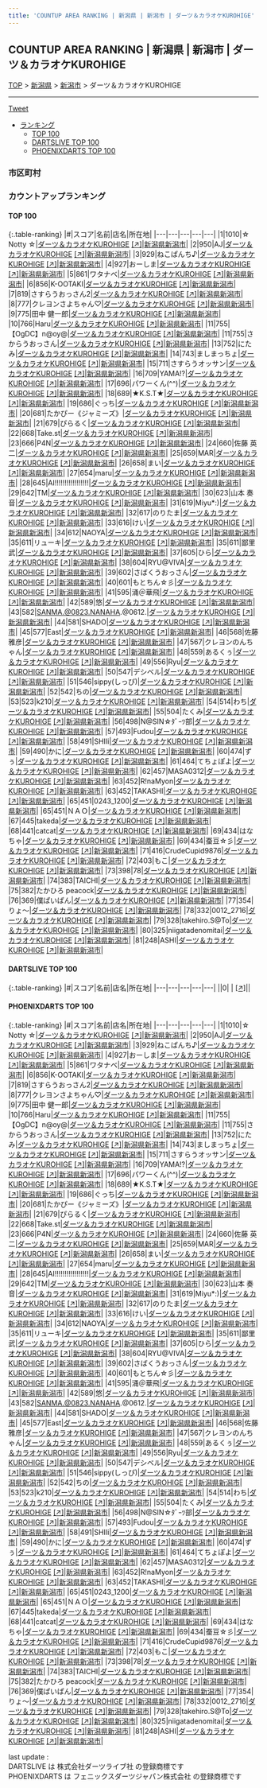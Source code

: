 ```yaml
---
title: 'COUNTUP AREA RANKING | 新潟県 | 新潟市 | ダーツ＆カラオケKUROHIGE'
---
```

## COUNTUP AREA RANKING | 新潟県 | 新潟市 | ダーツ＆カラオケKUROHIGE

[TOP](/darts/rank/) > [新潟県](/darts/rank/新潟県/) > [新潟市](/darts/rank/新潟県/新潟市/) > ダーツ＆カラオケKUROHIGE

___

<a href="https://twitter.com/share?ref_src=twsrc%5Etfw" data-text="COUNTUP AREA RANKING | 新潟県新潟市ダーツ＆カラオケKUROHIGE" class="twitter-share-button" data-hashtags="DARTSLIVE,PHOENIXDARTS,darts,ダーツ" data-show-count="false">Tweet</a>

* [ランキング](#カウントアップランキング)
    * [TOP 100](#top-100)
    * [DARTSLIVE TOP 100](#dartslive-top-100)
    * [PHOENIXDARTS TOP 100](#phoenixdarts-top-100)

### 市区町村

<ul>

</ul>

### カウントアップランキング

#### TOP 100



{:.table-ranking}
|#|スコア|名前|店名|所在地|
|---|---|---|---|---|
|1|1010|<span class="rank-name-pd">☆ Notty ☆</span>|<a href="/darts/rank/shops/87918.html">ダーツ＆カラオケKUROHIGE</a> <a href="https://vs.phoenixdarts.com/jp/shop/shopDetailInfo/s_87918?s_seq=87918">[↗]</a>|<a href="/darts/rank/新潟県/新潟市">新潟県新潟市</a>|
|2|950|<span class="rank-name-pd">AJ</span>|<a href="/darts/rank/shops/87918.html">ダーツ＆カラオケKUROHIGE</a> <a href="https://vs.phoenixdarts.com/jp/shop/shopDetailInfo/s_87918?s_seq=87918">[↗]</a>|<a href="/darts/rank/新潟県/新潟市">新潟県新潟市</a>|
|3|929|<span class="rank-name-pd">ねこぱんち♪</span>|<a href="/darts/rank/shops/87918.html">ダーツ＆カラオケKUROHIGE</a> <a href="https://vs.phoenixdarts.com/jp/shop/shopDetailInfo/s_87918?s_seq=87918">[↗]</a>|<a href="/darts/rank/新潟県/新潟市">新潟県新潟市</a>|
|4|927|<span class="rank-name-pd">おーしま</span>|<a href="/darts/rank/shops/87918.html">ダーツ＆カラオケKUROHIGE</a> <a href="https://vs.phoenixdarts.com/jp/shop/shopDetailInfo/s_87918?s_seq=87918">[↗]</a>|<a href="/darts/rank/新潟県/新潟市">新潟県新潟市</a>|
|5|861|<span class="rank-name-pd">ワタナベ</span>|<a href="/darts/rank/shops/87918.html">ダーツ＆カラオケKUROHIGE</a> <a href="https://vs.phoenixdarts.com/jp/shop/shopDetailInfo/s_87918?s_seq=87918">[↗]</a>|<a href="/darts/rank/新潟県/新潟市">新潟県新潟市</a>|
|6|856|<span class="rank-name-pd">K-OOTAKI</span>|<a href="/darts/rank/shops/87918.html">ダーツ＆カラオケKUROHIGE</a> <a href="https://vs.phoenixdarts.com/jp/shop/shopDetailInfo/s_87918?s_seq=87918">[↗]</a>|<a href="/darts/rank/新潟県/新潟市">新潟県新潟市</a>|
|7|819|<span class="rank-name-pd">さすらうおっさん2</span>|<a href="/darts/rank/shops/87918.html">ダーツ＆カラオケKUROHIGE</a> <a href="https://vs.phoenixdarts.com/jp/shop/shopDetailInfo/s_87918?s_seq=87918">[↗]</a>|<a href="/darts/rank/新潟県/新潟市">新潟県新潟市</a>|
|8|777|<span class="rank-name-pd">クレヨンさよちゃん♡</span>|<a href="/darts/rank/shops/87918.html">ダーツ＆カラオケKUROHIGE</a> <a href="https://vs.phoenixdarts.com/jp/shop/shopDetailInfo/s_87918?s_seq=87918">[↗]</a>|<a href="/darts/rank/新潟県/新潟市">新潟県新潟市</a>|
|9|775|<span class="rank-name-pd">田中 健一郎</span>|<a href="/darts/rank/shops/87918.html">ダーツ＆カラオケKUROHIGE</a> <a href="https://vs.phoenixdarts.com/jp/shop/shopDetailInfo/s_87918?s_seq=87918">[↗]</a>|<a href="/darts/rank/新潟県/新潟市">新潟県新潟市</a>|
|10|766|<span class="rank-name-pd">Haru</span>|<a href="/darts/rank/shops/87918.html">ダーツ＆カラオケKUROHIGE</a> <a href="https://vs.phoenixdarts.com/jp/shop/shopDetailInfo/s_87918?s_seq=87918">[↗]</a>|<a href="/darts/rank/新潟県/新潟市">新潟県新潟市</a>|
|11|755|<span class="rank-name-pd">【OgDC】n@oy@</span>|<a href="/darts/rank/shops/87918.html">ダーツ＆カラオケKUROHIGE</a> <a href="https://vs.phoenixdarts.com/jp/shop/shopDetailInfo/s_87918?s_seq=87918">[↗]</a>|<a href="/darts/rank/新潟県/新潟市">新潟県新潟市</a>|
|11|755|<span class="rank-name-pd">さからうおっさん</span>|<a href="/darts/rank/shops/87918.html">ダーツ＆カラオケKUROHIGE</a> <a href="https://vs.phoenixdarts.com/jp/shop/shopDetailInfo/s_87918?s_seq=87918">[↗]</a>|<a href="/darts/rank/新潟県/新潟市">新潟県新潟市</a>|
|13|752|<span class="rank-name-pd">にたみ</span>|<a href="/darts/rank/shops/87918.html">ダーツ＆カラオケKUROHIGE</a> <a href="https://vs.phoenixdarts.com/jp/shop/shopDetailInfo/s_87918?s_seq=87918">[↗]</a>|<a href="/darts/rank/新潟県/新潟市">新潟県新潟市</a>|
|14|743|<span class="rank-name-pd">ましまっちょ</span>|<a href="/darts/rank/shops/87918.html">ダーツ＆カラオケKUROHIGE</a> <a href="https://vs.phoenixdarts.com/jp/shop/shopDetailInfo/s_87918?s_seq=87918">[↗]</a>|<a href="/darts/rank/新潟県/新潟市">新潟県新潟市</a>|
|15|711|<span class="rank-name-pd">さすらうオッサン</span>|<a href="/darts/rank/shops/87918.html">ダーツ＆カラオケKUROHIGE</a> <a href="https://vs.phoenixdarts.com/jp/shop/shopDetailInfo/s_87918?s_seq=87918">[↗]</a>|<a href="/darts/rank/新潟県/新潟市">新潟県新潟市</a>|
|16|709|<span class="rank-name-pd">YAMA!?</span>|<a href="/darts/rank/shops/87918.html">ダーツ＆カラオケKUROHIGE</a> <a href="https://vs.phoenixdarts.com/jp/shop/shopDetailInfo/s_87918?s_seq=87918">[↗]</a>|<a href="/darts/rank/新潟県/新潟市">新潟県新潟市</a>|
|17|696|<span class="rank-name-pd">パワーくん(^^)</span>|<a href="/darts/rank/shops/87918.html">ダーツ＆カラオケKUROHIGE</a> <a href="https://vs.phoenixdarts.com/jp/shop/shopDetailInfo/s_87918?s_seq=87918">[↗]</a>|<a href="/darts/rank/新潟県/新潟市">新潟県新潟市</a>|
|18|689|<span class="rank-name-pd">★K.S.T★</span>|<a href="/darts/rank/shops/87918.html">ダーツ＆カラオケKUROHIGE</a> <a href="https://vs.phoenixdarts.com/jp/shop/shopDetailInfo/s_87918?s_seq=87918">[↗]</a>|<a href="/darts/rank/新潟県/新潟市">新潟県新潟市</a>|
|19|686|<span class="rank-name-pd">ぐっち</span>|<a href="/darts/rank/shops/87918.html">ダーツ＆カラオケKUROHIGE</a> <a href="https://vs.phoenixdarts.com/jp/shop/shopDetailInfo/s_87918?s_seq=87918">[↗]</a>|<a href="/darts/rank/新潟県/新潟市">新潟県新潟市</a>|
|20|681|<span class="rank-name-pd">たかぴー《ジャミーズ》</span>|<a href="/darts/rank/shops/87918.html">ダーツ＆カラオケKUROHIGE</a> <a href="https://vs.phoenixdarts.com/jp/shop/shopDetailInfo/s_87918?s_seq=87918">[↗]</a>|<a href="/darts/rank/新潟県/新潟市">新潟県新潟市</a>|
|21|679|<span class="rank-name-pd">ぴらるく</span>|<a href="/darts/rank/shops/87918.html">ダーツ＆カラオケKUROHIGE</a> <a href="https://vs.phoenixdarts.com/jp/shop/shopDetailInfo/s_87918?s_seq=87918">[↗]</a>|<a href="/darts/rank/新潟県/新潟市">新潟県新潟市</a>|
|22|668|<span class="rank-name-pd">Take.st</span>|<a href="/darts/rank/shops/87918.html">ダーツ＆カラオケKUROHIGE</a> <a href="https://vs.phoenixdarts.com/jp/shop/shopDetailInfo/s_87918?s_seq=87918">[↗]</a>|<a href="/darts/rank/新潟県/新潟市">新潟県新潟市</a>|
|23|666|<span class="rank-name-pd">P4N</span>|<a href="/darts/rank/shops/87918.html">ダーツ＆カラオケKUROHIGE</a> <a href="https://vs.phoenixdarts.com/jp/shop/shopDetailInfo/s_87918?s_seq=87918">[↗]</a>|<a href="/darts/rank/新潟県/新潟市">新潟県新潟市</a>|
|24|660|<span class="rank-name-pd">佐藤 英二</span>|<a href="/darts/rank/shops/87918.html">ダーツ＆カラオケKUROHIGE</a> <a href="https://vs.phoenixdarts.com/jp/shop/shopDetailInfo/s_87918?s_seq=87918">[↗]</a>|<a href="/darts/rank/新潟県/新潟市">新潟県新潟市</a>|
|25|659|<span class="rank-name-pd">MAR</span>|<a href="/darts/rank/shops/87918.html">ダーツ＆カラオケKUROHIGE</a> <a href="https://vs.phoenixdarts.com/jp/shop/shopDetailInfo/s_87918?s_seq=87918">[↗]</a>|<a href="/darts/rank/新潟県/新潟市">新潟県新潟市</a>|
|26|658|<span class="rank-name-pd">まい</span>|<a href="/darts/rank/shops/87918.html">ダーツ＆カラオケKUROHIGE</a> <a href="https://vs.phoenixdarts.com/jp/shop/shopDetailInfo/s_87918?s_seq=87918">[↗]</a>|<a href="/darts/rank/新潟県/新潟市">新潟県新潟市</a>|
|27|654|<span class="rank-name-pd">maru</span>|<a href="/darts/rank/shops/87918.html">ダーツ＆カラオケKUROHIGE</a> <a href="https://vs.phoenixdarts.com/jp/shop/shopDetailInfo/s_87918?s_seq=87918">[↗]</a>|<a href="/darts/rank/新潟県/新潟市">新潟県新潟市</a>|
|28|645|<span class="rank-name-pd">AI!!!!!!!!!!!!!!!!!</span>|<a href="/darts/rank/shops/87918.html">ダーツ＆カラオケKUROHIGE</a> <a href="https://vs.phoenixdarts.com/jp/shop/shopDetailInfo/s_87918?s_seq=87918">[↗]</a>|<a href="/darts/rank/新潟県/新潟市">新潟県新潟市</a>|
|29|642|<span class="rank-name-pd">TM</span>|<a href="/darts/rank/shops/87918.html">ダーツ＆カラオケKUROHIGE</a> <a href="https://vs.phoenixdarts.com/jp/shop/shopDetailInfo/s_87918?s_seq=87918">[↗]</a>|<a href="/darts/rank/新潟県/新潟市">新潟県新潟市</a>|
|30|623|<span class="rank-name-pd"><span class="pro-icon-pd"></span>山本 奏音</span>|<a href="/darts/rank/shops/87918.html">ダーツ＆カラオケKUROHIGE</a> <a href="https://vs.phoenixdarts.com/jp/shop/shopDetailInfo/s_87918?s_seq=87918">[↗]</a>|<a href="/darts/rank/新潟県/新潟市">新潟県新潟市</a>|
|31|619|<span class="rank-name-pd">Miyu*:)</span>|<a href="/darts/rank/shops/87918.html">ダーツ＆カラオケKUROHIGE</a> <a href="https://vs.phoenixdarts.com/jp/shop/shopDetailInfo/s_87918?s_seq=87918">[↗]</a>|<a href="/darts/rank/新潟県/新潟市">新潟県新潟市</a>|
|32|617|<span class="rank-name-pd">のりたま</span>|<a href="/darts/rank/shops/87918.html">ダーツ＆カラオケKUROHIGE</a> <a href="https://vs.phoenixdarts.com/jp/shop/shopDetailInfo/s_87918?s_seq=87918">[↗]</a>|<a href="/darts/rank/新潟県/新潟市">新潟県新潟市</a>|
|33|616|<span class="rank-name-pd">けい</span>|<a href="/darts/rank/shops/87918.html">ダーツ＆カラオケKUROHIGE</a> <a href="https://vs.phoenixdarts.com/jp/shop/shopDetailInfo/s_87918?s_seq=87918">[↗]</a>|<a href="/darts/rank/新潟県/新潟市">新潟県新潟市</a>|
|34|612|<span class="rank-name-pd">NAOYA</span>|<a href="/darts/rank/shops/87918.html">ダーツ＆カラオケKUROHIGE</a> <a href="https://vs.phoenixdarts.com/jp/shop/shopDetailInfo/s_87918?s_seq=87918">[↗]</a>|<a href="/darts/rank/新潟県/新潟市">新潟県新潟市</a>|
|35|611|<span class="rank-name-pd">リューキ</span>|<a href="/darts/rank/shops/87918.html">ダーツ＆カラオケKUROHIGE</a> <a href="https://vs.phoenixdarts.com/jp/shop/shopDetailInfo/s_87918?s_seq=87918">[↗]</a>|<a href="/darts/rank/新潟県/新潟市">新潟県新潟市</a>|
|35|611|<span class="rank-name-pd"><span class="pro-icon-pd"></span>鄙里 武</span>|<a href="/darts/rank/shops/87918.html">ダーツ＆カラオケKUROHIGE</a> <a href="https://vs.phoenixdarts.com/jp/shop/shopDetailInfo/s_87918?s_seq=87918">[↗]</a>|<a href="/darts/rank/新潟県/新潟市">新潟県新潟市</a>|
|37|605|<span class="rank-name-pd">ひら</span>|<a href="/darts/rank/shops/87918.html">ダーツ＆カラオケKUROHIGE</a> <a href="https://vs.phoenixdarts.com/jp/shop/shopDetailInfo/s_87918?s_seq=87918">[↗]</a>|<a href="/darts/rank/新潟県/新潟市">新潟県新潟市</a>|
|38|604|<span class="rank-name-pd">RYU@VIVA</span>|<a href="/darts/rank/shops/87918.html">ダーツ＆カラオケKUROHIGE</a> <a href="https://vs.phoenixdarts.com/jp/shop/shopDetailInfo/s_87918?s_seq=87918">[↗]</a>|<a href="/darts/rank/新潟県/新潟市">新潟県新潟市</a>|
|39|602|<span class="rank-name-pd">さばくうおっさん</span>|<a href="/darts/rank/shops/87918.html">ダーツ＆カラオケKUROHIGE</a> <a href="https://vs.phoenixdarts.com/jp/shop/shopDetailInfo/s_87918?s_seq=87918">[↗]</a>|<a href="/darts/rank/新潟県/新潟市">新潟県新潟市</a>|
|40|601|<span class="rank-name-pd">もとちん☆彡</span>|<a href="/darts/rank/shops/87918.html">ダーツ＆カラオケKUROHIGE</a> <a href="https://vs.phoenixdarts.com/jp/shop/shopDetailInfo/s_87918?s_seq=87918">[↗]</a>|<a href="/darts/rank/新潟県/新潟市">新潟県新潟市</a>|
|41|595|<span class="rank-name-pd">涌＠華飛</span>|<a href="/darts/rank/shops/87918.html">ダーツ＆カラオケKUROHIGE</a> <a href="https://vs.phoenixdarts.com/jp/shop/shopDetailInfo/s_87918?s_seq=87918">[↗]</a>|<a href="/darts/rank/新潟県/新潟市">新潟県新潟市</a>|
|42|589|<span class="rank-name-pd">悠</span>|<a href="/darts/rank/shops/87918.html">ダーツ＆カラオケKUROHIGE</a> <a href="https://vs.phoenixdarts.com/jp/shop/shopDetailInfo/s_87918?s_seq=87918">[↗]</a>|<a href="/darts/rank/新潟県/新潟市">新潟県新潟市</a>|
|43|582|<span class="rank-name-pd">SANMA.@0823.NANAHA.@0612.</span>|<a href="/darts/rank/shops/87918.html">ダーツ＆カラオケKUROHIGE</a> <a href="https://vs.phoenixdarts.com/jp/shop/shopDetailInfo/s_87918?s_seq=87918">[↗]</a>|<a href="/darts/rank/新潟県/新潟市">新潟県新潟市</a>|
|44|581|<span class="rank-name-pd">SHADO</span>|<a href="/darts/rank/shops/87918.html">ダーツ＆カラオケKUROHIGE</a> <a href="https://vs.phoenixdarts.com/jp/shop/shopDetailInfo/s_87918?s_seq=87918">[↗]</a>|<a href="/darts/rank/新潟県/新潟市">新潟県新潟市</a>|
|45|577|<span class="rank-name-pd">East</span>|<a href="/darts/rank/shops/87918.html">ダーツ＆カラオケKUROHIGE</a> <a href="https://vs.phoenixdarts.com/jp/shop/shopDetailInfo/s_87918?s_seq=87918">[↗]</a>|<a href="/darts/rank/新潟県/新潟市">新潟県新潟市</a>|
|46|568|<span class="rank-name-pd"><span class="pro-icon-pd"></span>佐藤 雅彦</span>|<a href="/darts/rank/shops/87918.html">ダーツ＆カラオケKUROHIGE</a> <a href="https://vs.phoenixdarts.com/jp/shop/shopDetailInfo/s_87918?s_seq=87918">[↗]</a>|<a href="/darts/rank/新潟県/新潟市">新潟県新潟市</a>|
|47|567|<span class="rank-name-pd">クレヨンのんちゃん</span>|<a href="/darts/rank/shops/87918.html">ダーツ＆カラオケKUROHIGE</a> <a href="https://vs.phoenixdarts.com/jp/shop/shopDetailInfo/s_87918?s_seq=87918">[↗]</a>|<a href="/darts/rank/新潟県/新潟市">新潟県新潟市</a>|
|48|559|<span class="rank-name-pd">あるくぅ</span>|<a href="/darts/rank/shops/87918.html">ダーツ＆カラオケKUROHIGE</a> <a href="https://vs.phoenixdarts.com/jp/shop/shopDetailInfo/s_87918?s_seq=87918">[↗]</a>|<a href="/darts/rank/新潟県/新潟市">新潟県新潟市</a>|
|49|556|<span class="rank-name-pd">Ryu</span>|<a href="/darts/rank/shops/87918.html">ダーツ＆カラオケKUROHIGE</a> <a href="https://vs.phoenixdarts.com/jp/shop/shopDetailInfo/s_87918?s_seq=87918">[↗]</a>|<a href="/darts/rank/新潟県/新潟市">新潟県新潟市</a>|
|50|547|<span class="rank-name-pd">デシベル</span>|<a href="/darts/rank/shops/87918.html">ダーツ＆カラオケKUROHIGE</a> <a href="https://vs.phoenixdarts.com/jp/shop/shopDetailInfo/s_87918?s_seq=87918">[↗]</a>|<a href="/darts/rank/新潟県/新潟市">新潟県新潟市</a>|
|51|546|<span class="rank-name-pd">sippy(しっぴ)</span>|<a href="/darts/rank/shops/87918.html">ダーツ＆カラオケKUROHIGE</a> <a href="https://vs.phoenixdarts.com/jp/shop/shopDetailInfo/s_87918?s_seq=87918">[↗]</a>|<a href="/darts/rank/新潟県/新潟市">新潟県新潟市</a>|
|52|542|<span class="rank-name-pd">ちの</span>|<a href="/darts/rank/shops/87918.html">ダーツ＆カラオケKUROHIGE</a> <a href="https://vs.phoenixdarts.com/jp/shop/shopDetailInfo/s_87918?s_seq=87918">[↗]</a>|<a href="/darts/rank/新潟県/新潟市">新潟県新潟市</a>|
|53|523|<span class="rank-name-pd">k210</span>|<a href="/darts/rank/shops/87918.html">ダーツ＆カラオケKUROHIGE</a> <a href="https://vs.phoenixdarts.com/jp/shop/shopDetailInfo/s_87918?s_seq=87918">[↗]</a>|<a href="/darts/rank/新潟県/新潟市">新潟県新潟市</a>|
|54|514|<span class="rank-name-pd">わち</span>|<a href="/darts/rank/shops/87918.html">ダーツ＆カラオケKUROHIGE</a> <a href="https://vs.phoenixdarts.com/jp/shop/shopDetailInfo/s_87918?s_seq=87918">[↗]</a>|<a href="/darts/rank/新潟県/新潟市">新潟県新潟市</a>|
|55|504|<span class="rank-name-pd">たくみ</span>|<a href="/darts/rank/shops/87918.html">ダーツ＆カラオケKUROHIGE</a> <a href="https://vs.phoenixdarts.com/jp/shop/shopDetailInfo/s_87918?s_seq=87918">[↗]</a>|<a href="/darts/rank/新潟県/新潟市">新潟県新潟市</a>|
|56|498|<span class="rank-name-pd">N@SIN☆ﾀﾞｰﾂ部</span>|<a href="/darts/rank/shops/87918.html">ダーツ＆カラオケKUROHIGE</a> <a href="https://vs.phoenixdarts.com/jp/shop/shopDetailInfo/s_87918?s_seq=87918">[↗]</a>|<a href="/darts/rank/新潟県/新潟市">新潟県新潟市</a>|
|57|493|<span class="rank-name-pd">Fudou</span>|<a href="/darts/rank/shops/87918.html">ダーツ＆カラオケKUROHIGE</a> <a href="https://vs.phoenixdarts.com/jp/shop/shopDetailInfo/s_87918?s_seq=87918">[↗]</a>|<a href="/darts/rank/新潟県/新潟市">新潟県新潟市</a>|
|58|491|<span class="rank-name-pd">SHIIi</span>|<a href="/darts/rank/shops/87918.html">ダーツ＆カラオケKUROHIGE</a> <a href="https://vs.phoenixdarts.com/jp/shop/shopDetailInfo/s_87918?s_seq=87918">[↗]</a>|<a href="/darts/rank/新潟県/新潟市">新潟県新潟市</a>|
|59|490|<span class="rank-name-pd">かに</span>|<a href="/darts/rank/shops/87918.html">ダーツ＆カラオケKUROHIGE</a> <a href="https://vs.phoenixdarts.com/jp/shop/shopDetailInfo/s_87918?s_seq=87918">[↗]</a>|<a href="/darts/rank/新潟県/新潟市">新潟県新潟市</a>|
|60|474|<span class="rank-name-pd">ずぅ</span>|<a href="/darts/rank/shops/87918.html">ダーツ＆カラオケKUROHIGE</a> <a href="https://vs.phoenixdarts.com/jp/shop/shopDetailInfo/s_87918?s_seq=87918">[↗]</a>|<a href="/darts/rank/新潟県/新潟市">新潟県新潟市</a>|
|61|464|<span class="rank-name-pd">てちょぽよ</span>|<a href="/darts/rank/shops/87918.html">ダーツ＆カラオケKUROHIGE</a> <a href="https://vs.phoenixdarts.com/jp/shop/shopDetailInfo/s_87918?s_seq=87918">[↗]</a>|<a href="/darts/rank/新潟県/新潟市">新潟県新潟市</a>|
|62|457|<span class="rank-name-pd">MASA0312</span>|<a href="/darts/rank/shops/87918.html">ダーツ＆カラオケKUROHIGE</a> <a href="https://vs.phoenixdarts.com/jp/shop/shopDetailInfo/s_87918?s_seq=87918">[↗]</a>|<a href="/darts/rank/新潟県/新潟市">新潟県新潟市</a>|
|63|452|<span class="rank-name-pd">R!naMyon</span>|<a href="/darts/rank/shops/87918.html">ダーツ＆カラオケKUROHIGE</a> <a href="https://vs.phoenixdarts.com/jp/shop/shopDetailInfo/s_87918?s_seq=87918">[↗]</a>|<a href="/darts/rank/新潟県/新潟市">新潟県新潟市</a>|
|63|452|<span class="rank-name-pd">TAKASHI</span>|<a href="/darts/rank/shops/87918.html">ダーツ＆カラオケKUROHIGE</a> <a href="https://vs.phoenixdarts.com/jp/shop/shopDetailInfo/s_87918?s_seq=87918">[↗]</a>|<a href="/darts/rank/新潟県/新潟市">新潟県新潟市</a>|
|65|451|<span class="rank-name-pd">0243_1200</span>|<a href="/darts/rank/shops/87918.html">ダーツ＆カラオケKUROHIGE</a> <a href="https://vs.phoenixdarts.com/jp/shop/shopDetailInfo/s_87918?s_seq=87918">[↗]</a>|<a href="/darts/rank/新潟県/新潟市">新潟県新潟市</a>|
|65|451|<span class="rank-name-pd">ＮＡＯ</span>|<a href="/darts/rank/shops/87918.html">ダーツ＆カラオケKUROHIGE</a> <a href="https://vs.phoenixdarts.com/jp/shop/shopDetailInfo/s_87918?s_seq=87918">[↗]</a>|<a href="/darts/rank/新潟県/新潟市">新潟県新潟市</a>|
|67|445|<span class="rank-name-pd">takeda</span>|<a href="/darts/rank/shops/87918.html">ダーツ＆カラオケKUROHIGE</a> <a href="https://vs.phoenixdarts.com/jp/shop/shopDetailInfo/s_87918?s_seq=87918">[↗]</a>|<a href="/darts/rank/新潟県/新潟市">新潟県新潟市</a>|
|68|441|<span class="rank-name-pd">catcat</span>|<a href="/darts/rank/shops/87918.html">ダーツ＆カラオケKUROHIGE</a> <a href="https://vs.phoenixdarts.com/jp/shop/shopDetailInfo/s_87918?s_seq=87918">[↗]</a>|<a href="/darts/rank/新潟県/新潟市">新潟県新潟市</a>|
|69|434|<span class="rank-name-pd">はなちゃ</span>|<a href="/darts/rank/shops/87918.html">ダーツ＆カラオケKUROHIGE</a> <a href="https://vs.phoenixdarts.com/jp/shop/shopDetailInfo/s_87918?s_seq=87918">[↗]</a>|<a href="/darts/rank/新潟県/新潟市">新潟県新潟市</a>|
|69|434|<span class="rank-name-pd">蚕豆☆彡</span>|<a href="/darts/rank/shops/87918.html">ダーツ＆カラオケKUROHIGE</a> <a href="https://vs.phoenixdarts.com/jp/shop/shopDetailInfo/s_87918?s_seq=87918">[↗]</a>|<a href="/darts/rank/新潟県/新潟市">新潟県新潟市</a>|
|71|416|<span class="rank-name-pd">CrudeCupid9876</span>|<a href="/darts/rank/shops/87918.html">ダーツ＆カラオケKUROHIGE</a> <a href="https://vs.phoenixdarts.com/jp/shop/shopDetailInfo/s_87918?s_seq=87918">[↗]</a>|<a href="/darts/rank/新潟県/新潟市">新潟県新潟市</a>|
|72|403|<span class="rank-name-pd">もこ</span>|<a href="/darts/rank/shops/87918.html">ダーツ＆カラオケKUROHIGE</a> <a href="https://vs.phoenixdarts.com/jp/shop/shopDetailInfo/s_87918?s_seq=87918">[↗]</a>|<a href="/darts/rank/新潟県/新潟市">新潟県新潟市</a>|
|73|398|<span class="rank-name-pd">78</span>|<a href="/darts/rank/shops/87918.html">ダーツ＆カラオケKUROHIGE</a> <a href="https://vs.phoenixdarts.com/jp/shop/shopDetailInfo/s_87918?s_seq=87918">[↗]</a>|<a href="/darts/rank/新潟県/新潟市">新潟県新潟市</a>|
|74|383|<span class="rank-name-pd">TAICHI</span>|<a href="/darts/rank/shops/87918.html">ダーツ＆カラオケKUROHIGE</a> <a href="https://vs.phoenixdarts.com/jp/shop/shopDetailInfo/s_87918?s_seq=87918">[↗]</a>|<a href="/darts/rank/新潟県/新潟市">新潟県新潟市</a>|
|75|382|<span class="rank-name-pd">たかひろ peacock</span>|<a href="/darts/rank/shops/87918.html">ダーツ＆カラオケKUROHIGE</a> <a href="https://vs.phoenixdarts.com/jp/shop/shopDetailInfo/s_87918?s_seq=87918">[↗]</a>|<a href="/darts/rank/新潟県/新潟市">新潟県新潟市</a>|
|76|369|<span class="rank-name-pd">僕ぱいぱん</span>|<a href="/darts/rank/shops/87918.html">ダーツ＆カラオケKUROHIGE</a> <a href="https://vs.phoenixdarts.com/jp/shop/shopDetailInfo/s_87918?s_seq=87918">[↗]</a>|<a href="/darts/rank/新潟県/新潟市">新潟県新潟市</a>|
|77|354|<span class="rank-name-pd">りょ～</span>|<a href="/darts/rank/shops/87918.html">ダーツ＆カラオケKUROHIGE</a> <a href="https://vs.phoenixdarts.com/jp/shop/shopDetailInfo/s_87918?s_seq=87918">[↗]</a>|<a href="/darts/rank/新潟県/新潟市">新潟県新潟市</a>|
|78|332|<span class="rank-name-pd">0012_2716</span>|<a href="/darts/rank/shops/87918.html">ダーツ＆カラオケKUROHIGE</a> <a href="https://vs.phoenixdarts.com/jp/shop/shopDetailInfo/s_87918?s_seq=87918">[↗]</a>|<a href="/darts/rank/新潟県/新潟市">新潟県新潟市</a>|
|79|328|<span class="rank-name-pd">takehiro.S@To</span>|<a href="/darts/rank/shops/87918.html">ダーツ＆カラオケKUROHIGE</a> <a href="https://vs.phoenixdarts.com/jp/shop/shopDetailInfo/s_87918?s_seq=87918">[↗]</a>|<a href="/darts/rank/新潟県/新潟市">新潟県新潟市</a>|
|80|325|<span class="rank-name-pd">niigatadenomitai</span>|<a href="/darts/rank/shops/87918.html">ダーツ＆カラオケKUROHIGE</a> <a href="https://vs.phoenixdarts.com/jp/shop/shopDetailInfo/s_87918?s_seq=87918">[↗]</a>|<a href="/darts/rank/新潟県/新潟市">新潟県新潟市</a>|
|81|248|<span class="rank-name-pd">ASHI</span>|<a href="/darts/rank/shops/87918.html">ダーツ＆カラオケKUROHIGE</a> <a href="https://vs.phoenixdarts.com/jp/shop/shopDetailInfo/s_87918?s_seq=87918">[↗]</a>|<a href="/darts/rank/新潟県/新潟市">新潟県新潟市</a>|


#### DARTSLIVE TOP 100



{:.table-ranking}
|#|スコア|名前|店名|所在地|
|---|---|---|---|---|
||0|<span class="rank-name-dl"> </span>|<a href="/darts/rank/shops/.html"></a> <a href="">[↗]</a>|<a href="/darts/rank//"></a>|


#### PHOENIXDARTS TOP 100



{:.table-ranking}
|#|スコア|名前|店名|所在地|
|---|---|---|---|---|
|1|1010|<span class="rank-name-pd">☆ Notty ☆</span>|<a href="/darts/rank/shops/87918.html">ダーツ＆カラオケKUROHIGE</a> <a href="https://vs.phoenixdarts.com/jp/shop/shopDetailInfo/s_87918?s_seq=87918">[↗]</a>|<a href="/darts/rank/新潟県/新潟市">新潟県新潟市</a>|
|2|950|<span class="rank-name-pd">AJ</span>|<a href="/darts/rank/shops/87918.html">ダーツ＆カラオケKUROHIGE</a> <a href="https://vs.phoenixdarts.com/jp/shop/shopDetailInfo/s_87918?s_seq=87918">[↗]</a>|<a href="/darts/rank/新潟県/新潟市">新潟県新潟市</a>|
|3|929|<span class="rank-name-pd">ねこぱんち♪</span>|<a href="/darts/rank/shops/87918.html">ダーツ＆カラオケKUROHIGE</a> <a href="https://vs.phoenixdarts.com/jp/shop/shopDetailInfo/s_87918?s_seq=87918">[↗]</a>|<a href="/darts/rank/新潟県/新潟市">新潟県新潟市</a>|
|4|927|<span class="rank-name-pd">おーしま</span>|<a href="/darts/rank/shops/87918.html">ダーツ＆カラオケKUROHIGE</a> <a href="https://vs.phoenixdarts.com/jp/shop/shopDetailInfo/s_87918?s_seq=87918">[↗]</a>|<a href="/darts/rank/新潟県/新潟市">新潟県新潟市</a>|
|5|861|<span class="rank-name-pd">ワタナベ</span>|<a href="/darts/rank/shops/87918.html">ダーツ＆カラオケKUROHIGE</a> <a href="https://vs.phoenixdarts.com/jp/shop/shopDetailInfo/s_87918?s_seq=87918">[↗]</a>|<a href="/darts/rank/新潟県/新潟市">新潟県新潟市</a>|
|6|856|<span class="rank-name-pd">K-OOTAKI</span>|<a href="/darts/rank/shops/87918.html">ダーツ＆カラオケKUROHIGE</a> <a href="https://vs.phoenixdarts.com/jp/shop/shopDetailInfo/s_87918?s_seq=87918">[↗]</a>|<a href="/darts/rank/新潟県/新潟市">新潟県新潟市</a>|
|7|819|<span class="rank-name-pd">さすらうおっさん2</span>|<a href="/darts/rank/shops/87918.html">ダーツ＆カラオケKUROHIGE</a> <a href="https://vs.phoenixdarts.com/jp/shop/shopDetailInfo/s_87918?s_seq=87918">[↗]</a>|<a href="/darts/rank/新潟県/新潟市">新潟県新潟市</a>|
|8|777|<span class="rank-name-pd">クレヨンさよちゃん♡</span>|<a href="/darts/rank/shops/87918.html">ダーツ＆カラオケKUROHIGE</a> <a href="https://vs.phoenixdarts.com/jp/shop/shopDetailInfo/s_87918?s_seq=87918">[↗]</a>|<a href="/darts/rank/新潟県/新潟市">新潟県新潟市</a>|
|9|775|<span class="rank-name-pd">田中 健一郎</span>|<a href="/darts/rank/shops/87918.html">ダーツ＆カラオケKUROHIGE</a> <a href="https://vs.phoenixdarts.com/jp/shop/shopDetailInfo/s_87918?s_seq=87918">[↗]</a>|<a href="/darts/rank/新潟県/新潟市">新潟県新潟市</a>|
|10|766|<span class="rank-name-pd">Haru</span>|<a href="/darts/rank/shops/87918.html">ダーツ＆カラオケKUROHIGE</a> <a href="https://vs.phoenixdarts.com/jp/shop/shopDetailInfo/s_87918?s_seq=87918">[↗]</a>|<a href="/darts/rank/新潟県/新潟市">新潟県新潟市</a>|
|11|755|<span class="rank-name-pd">【OgDC】n@oy@</span>|<a href="/darts/rank/shops/87918.html">ダーツ＆カラオケKUROHIGE</a> <a href="https://vs.phoenixdarts.com/jp/shop/shopDetailInfo/s_87918?s_seq=87918">[↗]</a>|<a href="/darts/rank/新潟県/新潟市">新潟県新潟市</a>|
|11|755|<span class="rank-name-pd">さからうおっさん</span>|<a href="/darts/rank/shops/87918.html">ダーツ＆カラオケKUROHIGE</a> <a href="https://vs.phoenixdarts.com/jp/shop/shopDetailInfo/s_87918?s_seq=87918">[↗]</a>|<a href="/darts/rank/新潟県/新潟市">新潟県新潟市</a>|
|13|752|<span class="rank-name-pd">にたみ</span>|<a href="/darts/rank/shops/87918.html">ダーツ＆カラオケKUROHIGE</a> <a href="https://vs.phoenixdarts.com/jp/shop/shopDetailInfo/s_87918?s_seq=87918">[↗]</a>|<a href="/darts/rank/新潟県/新潟市">新潟県新潟市</a>|
|14|743|<span class="rank-name-pd">ましまっちょ</span>|<a href="/darts/rank/shops/87918.html">ダーツ＆カラオケKUROHIGE</a> <a href="https://vs.phoenixdarts.com/jp/shop/shopDetailInfo/s_87918?s_seq=87918">[↗]</a>|<a href="/darts/rank/新潟県/新潟市">新潟県新潟市</a>|
|15|711|<span class="rank-name-pd">さすらうオッサン</span>|<a href="/darts/rank/shops/87918.html">ダーツ＆カラオケKUROHIGE</a> <a href="https://vs.phoenixdarts.com/jp/shop/shopDetailInfo/s_87918?s_seq=87918">[↗]</a>|<a href="/darts/rank/新潟県/新潟市">新潟県新潟市</a>|
|16|709|<span class="rank-name-pd">YAMA!?</span>|<a href="/darts/rank/shops/87918.html">ダーツ＆カラオケKUROHIGE</a> <a href="https://vs.phoenixdarts.com/jp/shop/shopDetailInfo/s_87918?s_seq=87918">[↗]</a>|<a href="/darts/rank/新潟県/新潟市">新潟県新潟市</a>|
|17|696|<span class="rank-name-pd">パワーくん(^^)</span>|<a href="/darts/rank/shops/87918.html">ダーツ＆カラオケKUROHIGE</a> <a href="https://vs.phoenixdarts.com/jp/shop/shopDetailInfo/s_87918?s_seq=87918">[↗]</a>|<a href="/darts/rank/新潟県/新潟市">新潟県新潟市</a>|
|18|689|<span class="rank-name-pd">★K.S.T★</span>|<a href="/darts/rank/shops/87918.html">ダーツ＆カラオケKUROHIGE</a> <a href="https://vs.phoenixdarts.com/jp/shop/shopDetailInfo/s_87918?s_seq=87918">[↗]</a>|<a href="/darts/rank/新潟県/新潟市">新潟県新潟市</a>|
|19|686|<span class="rank-name-pd">ぐっち</span>|<a href="/darts/rank/shops/87918.html">ダーツ＆カラオケKUROHIGE</a> <a href="https://vs.phoenixdarts.com/jp/shop/shopDetailInfo/s_87918?s_seq=87918">[↗]</a>|<a href="/darts/rank/新潟県/新潟市">新潟県新潟市</a>|
|20|681|<span class="rank-name-pd">たかぴー《ジャミーズ》</span>|<a href="/darts/rank/shops/87918.html">ダーツ＆カラオケKUROHIGE</a> <a href="https://vs.phoenixdarts.com/jp/shop/shopDetailInfo/s_87918?s_seq=87918">[↗]</a>|<a href="/darts/rank/新潟県/新潟市">新潟県新潟市</a>|
|21|679|<span class="rank-name-pd">ぴらるく</span>|<a href="/darts/rank/shops/87918.html">ダーツ＆カラオケKUROHIGE</a> <a href="https://vs.phoenixdarts.com/jp/shop/shopDetailInfo/s_87918?s_seq=87918">[↗]</a>|<a href="/darts/rank/新潟県/新潟市">新潟県新潟市</a>|
|22|668|<span class="rank-name-pd">Take.st</span>|<a href="/darts/rank/shops/87918.html">ダーツ＆カラオケKUROHIGE</a> <a href="https://vs.phoenixdarts.com/jp/shop/shopDetailInfo/s_87918?s_seq=87918">[↗]</a>|<a href="/darts/rank/新潟県/新潟市">新潟県新潟市</a>|
|23|666|<span class="rank-name-pd">P4N</span>|<a href="/darts/rank/shops/87918.html">ダーツ＆カラオケKUROHIGE</a> <a href="https://vs.phoenixdarts.com/jp/shop/shopDetailInfo/s_87918?s_seq=87918">[↗]</a>|<a href="/darts/rank/新潟県/新潟市">新潟県新潟市</a>|
|24|660|<span class="rank-name-pd">佐藤 英二</span>|<a href="/darts/rank/shops/87918.html">ダーツ＆カラオケKUROHIGE</a> <a href="https://vs.phoenixdarts.com/jp/shop/shopDetailInfo/s_87918?s_seq=87918">[↗]</a>|<a href="/darts/rank/新潟県/新潟市">新潟県新潟市</a>|
|25|659|<span class="rank-name-pd">MAR</span>|<a href="/darts/rank/shops/87918.html">ダーツ＆カラオケKUROHIGE</a> <a href="https://vs.phoenixdarts.com/jp/shop/shopDetailInfo/s_87918?s_seq=87918">[↗]</a>|<a href="/darts/rank/新潟県/新潟市">新潟県新潟市</a>|
|26|658|<span class="rank-name-pd">まい</span>|<a href="/darts/rank/shops/87918.html">ダーツ＆カラオケKUROHIGE</a> <a href="https://vs.phoenixdarts.com/jp/shop/shopDetailInfo/s_87918?s_seq=87918">[↗]</a>|<a href="/darts/rank/新潟県/新潟市">新潟県新潟市</a>|
|27|654|<span class="rank-name-pd">maru</span>|<a href="/darts/rank/shops/87918.html">ダーツ＆カラオケKUROHIGE</a> <a href="https://vs.phoenixdarts.com/jp/shop/shopDetailInfo/s_87918?s_seq=87918">[↗]</a>|<a href="/darts/rank/新潟県/新潟市">新潟県新潟市</a>|
|28|645|<span class="rank-name-pd">AI!!!!!!!!!!!!!!!!!</span>|<a href="/darts/rank/shops/87918.html">ダーツ＆カラオケKUROHIGE</a> <a href="https://vs.phoenixdarts.com/jp/shop/shopDetailInfo/s_87918?s_seq=87918">[↗]</a>|<a href="/darts/rank/新潟県/新潟市">新潟県新潟市</a>|
|29|642|<span class="rank-name-pd">TM</span>|<a href="/darts/rank/shops/87918.html">ダーツ＆カラオケKUROHIGE</a> <a href="https://vs.phoenixdarts.com/jp/shop/shopDetailInfo/s_87918?s_seq=87918">[↗]</a>|<a href="/darts/rank/新潟県/新潟市">新潟県新潟市</a>|
|30|623|<span class="rank-name-pd"><span class="pro-icon-pd"></span>山本 奏音</span>|<a href="/darts/rank/shops/87918.html">ダーツ＆カラオケKUROHIGE</a> <a href="https://vs.phoenixdarts.com/jp/shop/shopDetailInfo/s_87918?s_seq=87918">[↗]</a>|<a href="/darts/rank/新潟県/新潟市">新潟県新潟市</a>|
|31|619|<span class="rank-name-pd">Miyu*:)</span>|<a href="/darts/rank/shops/87918.html">ダーツ＆カラオケKUROHIGE</a> <a href="https://vs.phoenixdarts.com/jp/shop/shopDetailInfo/s_87918?s_seq=87918">[↗]</a>|<a href="/darts/rank/新潟県/新潟市">新潟県新潟市</a>|
|32|617|<span class="rank-name-pd">のりたま</span>|<a href="/darts/rank/shops/87918.html">ダーツ＆カラオケKUROHIGE</a> <a href="https://vs.phoenixdarts.com/jp/shop/shopDetailInfo/s_87918?s_seq=87918">[↗]</a>|<a href="/darts/rank/新潟県/新潟市">新潟県新潟市</a>|
|33|616|<span class="rank-name-pd">けい</span>|<a href="/darts/rank/shops/87918.html">ダーツ＆カラオケKUROHIGE</a> <a href="https://vs.phoenixdarts.com/jp/shop/shopDetailInfo/s_87918?s_seq=87918">[↗]</a>|<a href="/darts/rank/新潟県/新潟市">新潟県新潟市</a>|
|34|612|<span class="rank-name-pd">NAOYA</span>|<a href="/darts/rank/shops/87918.html">ダーツ＆カラオケKUROHIGE</a> <a href="https://vs.phoenixdarts.com/jp/shop/shopDetailInfo/s_87918?s_seq=87918">[↗]</a>|<a href="/darts/rank/新潟県/新潟市">新潟県新潟市</a>|
|35|611|<span class="rank-name-pd">リューキ</span>|<a href="/darts/rank/shops/87918.html">ダーツ＆カラオケKUROHIGE</a> <a href="https://vs.phoenixdarts.com/jp/shop/shopDetailInfo/s_87918?s_seq=87918">[↗]</a>|<a href="/darts/rank/新潟県/新潟市">新潟県新潟市</a>|
|35|611|<span class="rank-name-pd"><span class="pro-icon-pd"></span>鄙里 武</span>|<a href="/darts/rank/shops/87918.html">ダーツ＆カラオケKUROHIGE</a> <a href="https://vs.phoenixdarts.com/jp/shop/shopDetailInfo/s_87918?s_seq=87918">[↗]</a>|<a href="/darts/rank/新潟県/新潟市">新潟県新潟市</a>|
|37|605|<span class="rank-name-pd">ひら</span>|<a href="/darts/rank/shops/87918.html">ダーツ＆カラオケKUROHIGE</a> <a href="https://vs.phoenixdarts.com/jp/shop/shopDetailInfo/s_87918?s_seq=87918">[↗]</a>|<a href="/darts/rank/新潟県/新潟市">新潟県新潟市</a>|
|38|604|<span class="rank-name-pd">RYU@VIVA</span>|<a href="/darts/rank/shops/87918.html">ダーツ＆カラオケKUROHIGE</a> <a href="https://vs.phoenixdarts.com/jp/shop/shopDetailInfo/s_87918?s_seq=87918">[↗]</a>|<a href="/darts/rank/新潟県/新潟市">新潟県新潟市</a>|
|39|602|<span class="rank-name-pd">さばくうおっさん</span>|<a href="/darts/rank/shops/87918.html">ダーツ＆カラオケKUROHIGE</a> <a href="https://vs.phoenixdarts.com/jp/shop/shopDetailInfo/s_87918?s_seq=87918">[↗]</a>|<a href="/darts/rank/新潟県/新潟市">新潟県新潟市</a>|
|40|601|<span class="rank-name-pd">もとちん☆彡</span>|<a href="/darts/rank/shops/87918.html">ダーツ＆カラオケKUROHIGE</a> <a href="https://vs.phoenixdarts.com/jp/shop/shopDetailInfo/s_87918?s_seq=87918">[↗]</a>|<a href="/darts/rank/新潟県/新潟市">新潟県新潟市</a>|
|41|595|<span class="rank-name-pd">涌＠華飛</span>|<a href="/darts/rank/shops/87918.html">ダーツ＆カラオケKUROHIGE</a> <a href="https://vs.phoenixdarts.com/jp/shop/shopDetailInfo/s_87918?s_seq=87918">[↗]</a>|<a href="/darts/rank/新潟県/新潟市">新潟県新潟市</a>|
|42|589|<span class="rank-name-pd">悠</span>|<a href="/darts/rank/shops/87918.html">ダーツ＆カラオケKUROHIGE</a> <a href="https://vs.phoenixdarts.com/jp/shop/shopDetailInfo/s_87918?s_seq=87918">[↗]</a>|<a href="/darts/rank/新潟県/新潟市">新潟県新潟市</a>|
|43|582|<span class="rank-name-pd">SANMA.@0823.NANAHA.@0612.</span>|<a href="/darts/rank/shops/87918.html">ダーツ＆カラオケKUROHIGE</a> <a href="https://vs.phoenixdarts.com/jp/shop/shopDetailInfo/s_87918?s_seq=87918">[↗]</a>|<a href="/darts/rank/新潟県/新潟市">新潟県新潟市</a>|
|44|581|<span class="rank-name-pd">SHADO</span>|<a href="/darts/rank/shops/87918.html">ダーツ＆カラオケKUROHIGE</a> <a href="https://vs.phoenixdarts.com/jp/shop/shopDetailInfo/s_87918?s_seq=87918">[↗]</a>|<a href="/darts/rank/新潟県/新潟市">新潟県新潟市</a>|
|45|577|<span class="rank-name-pd">East</span>|<a href="/darts/rank/shops/87918.html">ダーツ＆カラオケKUROHIGE</a> <a href="https://vs.phoenixdarts.com/jp/shop/shopDetailInfo/s_87918?s_seq=87918">[↗]</a>|<a href="/darts/rank/新潟県/新潟市">新潟県新潟市</a>|
|46|568|<span class="rank-name-pd"><span class="pro-icon-pd"></span>佐藤 雅彦</span>|<a href="/darts/rank/shops/87918.html">ダーツ＆カラオケKUROHIGE</a> <a href="https://vs.phoenixdarts.com/jp/shop/shopDetailInfo/s_87918?s_seq=87918">[↗]</a>|<a href="/darts/rank/新潟県/新潟市">新潟県新潟市</a>|
|47|567|<span class="rank-name-pd">クレヨンのんちゃん</span>|<a href="/darts/rank/shops/87918.html">ダーツ＆カラオケKUROHIGE</a> <a href="https://vs.phoenixdarts.com/jp/shop/shopDetailInfo/s_87918?s_seq=87918">[↗]</a>|<a href="/darts/rank/新潟県/新潟市">新潟県新潟市</a>|
|48|559|<span class="rank-name-pd">あるくぅ</span>|<a href="/darts/rank/shops/87918.html">ダーツ＆カラオケKUROHIGE</a> <a href="https://vs.phoenixdarts.com/jp/shop/shopDetailInfo/s_87918?s_seq=87918">[↗]</a>|<a href="/darts/rank/新潟県/新潟市">新潟県新潟市</a>|
|49|556|<span class="rank-name-pd">Ryu</span>|<a href="/darts/rank/shops/87918.html">ダーツ＆カラオケKUROHIGE</a> <a href="https://vs.phoenixdarts.com/jp/shop/shopDetailInfo/s_87918?s_seq=87918">[↗]</a>|<a href="/darts/rank/新潟県/新潟市">新潟県新潟市</a>|
|50|547|<span class="rank-name-pd">デシベル</span>|<a href="/darts/rank/shops/87918.html">ダーツ＆カラオケKUROHIGE</a> <a href="https://vs.phoenixdarts.com/jp/shop/shopDetailInfo/s_87918?s_seq=87918">[↗]</a>|<a href="/darts/rank/新潟県/新潟市">新潟県新潟市</a>|
|51|546|<span class="rank-name-pd">sippy(しっぴ)</span>|<a href="/darts/rank/shops/87918.html">ダーツ＆カラオケKUROHIGE</a> <a href="https://vs.phoenixdarts.com/jp/shop/shopDetailInfo/s_87918?s_seq=87918">[↗]</a>|<a href="/darts/rank/新潟県/新潟市">新潟県新潟市</a>|
|52|542|<span class="rank-name-pd">ちの</span>|<a href="/darts/rank/shops/87918.html">ダーツ＆カラオケKUROHIGE</a> <a href="https://vs.phoenixdarts.com/jp/shop/shopDetailInfo/s_87918?s_seq=87918">[↗]</a>|<a href="/darts/rank/新潟県/新潟市">新潟県新潟市</a>|
|53|523|<span class="rank-name-pd">k210</span>|<a href="/darts/rank/shops/87918.html">ダーツ＆カラオケKUROHIGE</a> <a href="https://vs.phoenixdarts.com/jp/shop/shopDetailInfo/s_87918?s_seq=87918">[↗]</a>|<a href="/darts/rank/新潟県/新潟市">新潟県新潟市</a>|
|54|514|<span class="rank-name-pd">わち</span>|<a href="/darts/rank/shops/87918.html">ダーツ＆カラオケKUROHIGE</a> <a href="https://vs.phoenixdarts.com/jp/shop/shopDetailInfo/s_87918?s_seq=87918">[↗]</a>|<a href="/darts/rank/新潟県/新潟市">新潟県新潟市</a>|
|55|504|<span class="rank-name-pd">たくみ</span>|<a href="/darts/rank/shops/87918.html">ダーツ＆カラオケKUROHIGE</a> <a href="https://vs.phoenixdarts.com/jp/shop/shopDetailInfo/s_87918?s_seq=87918">[↗]</a>|<a href="/darts/rank/新潟県/新潟市">新潟県新潟市</a>|
|56|498|<span class="rank-name-pd">N@SIN☆ﾀﾞｰﾂ部</span>|<a href="/darts/rank/shops/87918.html">ダーツ＆カラオケKUROHIGE</a> <a href="https://vs.phoenixdarts.com/jp/shop/shopDetailInfo/s_87918?s_seq=87918">[↗]</a>|<a href="/darts/rank/新潟県/新潟市">新潟県新潟市</a>|
|57|493|<span class="rank-name-pd">Fudou</span>|<a href="/darts/rank/shops/87918.html">ダーツ＆カラオケKUROHIGE</a> <a href="https://vs.phoenixdarts.com/jp/shop/shopDetailInfo/s_87918?s_seq=87918">[↗]</a>|<a href="/darts/rank/新潟県/新潟市">新潟県新潟市</a>|
|58|491|<span class="rank-name-pd">SHIIi</span>|<a href="/darts/rank/shops/87918.html">ダーツ＆カラオケKUROHIGE</a> <a href="https://vs.phoenixdarts.com/jp/shop/shopDetailInfo/s_87918?s_seq=87918">[↗]</a>|<a href="/darts/rank/新潟県/新潟市">新潟県新潟市</a>|
|59|490|<span class="rank-name-pd">かに</span>|<a href="/darts/rank/shops/87918.html">ダーツ＆カラオケKUROHIGE</a> <a href="https://vs.phoenixdarts.com/jp/shop/shopDetailInfo/s_87918?s_seq=87918">[↗]</a>|<a href="/darts/rank/新潟県/新潟市">新潟県新潟市</a>|
|60|474|<span class="rank-name-pd">ずぅ</span>|<a href="/darts/rank/shops/87918.html">ダーツ＆カラオケKUROHIGE</a> <a href="https://vs.phoenixdarts.com/jp/shop/shopDetailInfo/s_87918?s_seq=87918">[↗]</a>|<a href="/darts/rank/新潟県/新潟市">新潟県新潟市</a>|
|61|464|<span class="rank-name-pd">てちょぽよ</span>|<a href="/darts/rank/shops/87918.html">ダーツ＆カラオケKUROHIGE</a> <a href="https://vs.phoenixdarts.com/jp/shop/shopDetailInfo/s_87918?s_seq=87918">[↗]</a>|<a href="/darts/rank/新潟県/新潟市">新潟県新潟市</a>|
|62|457|<span class="rank-name-pd">MASA0312</span>|<a href="/darts/rank/shops/87918.html">ダーツ＆カラオケKUROHIGE</a> <a href="https://vs.phoenixdarts.com/jp/shop/shopDetailInfo/s_87918?s_seq=87918">[↗]</a>|<a href="/darts/rank/新潟県/新潟市">新潟県新潟市</a>|
|63|452|<span class="rank-name-pd">R!naMyon</span>|<a href="/darts/rank/shops/87918.html">ダーツ＆カラオケKUROHIGE</a> <a href="https://vs.phoenixdarts.com/jp/shop/shopDetailInfo/s_87918?s_seq=87918">[↗]</a>|<a href="/darts/rank/新潟県/新潟市">新潟県新潟市</a>|
|63|452|<span class="rank-name-pd">TAKASHI</span>|<a href="/darts/rank/shops/87918.html">ダーツ＆カラオケKUROHIGE</a> <a href="https://vs.phoenixdarts.com/jp/shop/shopDetailInfo/s_87918?s_seq=87918">[↗]</a>|<a href="/darts/rank/新潟県/新潟市">新潟県新潟市</a>|
|65|451|<span class="rank-name-pd">0243_1200</span>|<a href="/darts/rank/shops/87918.html">ダーツ＆カラオケKUROHIGE</a> <a href="https://vs.phoenixdarts.com/jp/shop/shopDetailInfo/s_87918?s_seq=87918">[↗]</a>|<a href="/darts/rank/新潟県/新潟市">新潟県新潟市</a>|
|65|451|<span class="rank-name-pd">ＮＡＯ</span>|<a href="/darts/rank/shops/87918.html">ダーツ＆カラオケKUROHIGE</a> <a href="https://vs.phoenixdarts.com/jp/shop/shopDetailInfo/s_87918?s_seq=87918">[↗]</a>|<a href="/darts/rank/新潟県/新潟市">新潟県新潟市</a>|
|67|445|<span class="rank-name-pd">takeda</span>|<a href="/darts/rank/shops/87918.html">ダーツ＆カラオケKUROHIGE</a> <a href="https://vs.phoenixdarts.com/jp/shop/shopDetailInfo/s_87918?s_seq=87918">[↗]</a>|<a href="/darts/rank/新潟県/新潟市">新潟県新潟市</a>|
|68|441|<span class="rank-name-pd">catcat</span>|<a href="/darts/rank/shops/87918.html">ダーツ＆カラオケKUROHIGE</a> <a href="https://vs.phoenixdarts.com/jp/shop/shopDetailInfo/s_87918?s_seq=87918">[↗]</a>|<a href="/darts/rank/新潟県/新潟市">新潟県新潟市</a>|
|69|434|<span class="rank-name-pd">はなちゃ</span>|<a href="/darts/rank/shops/87918.html">ダーツ＆カラオケKUROHIGE</a> <a href="https://vs.phoenixdarts.com/jp/shop/shopDetailInfo/s_87918?s_seq=87918">[↗]</a>|<a href="/darts/rank/新潟県/新潟市">新潟県新潟市</a>|
|69|434|<span class="rank-name-pd">蚕豆☆彡</span>|<a href="/darts/rank/shops/87918.html">ダーツ＆カラオケKUROHIGE</a> <a href="https://vs.phoenixdarts.com/jp/shop/shopDetailInfo/s_87918?s_seq=87918">[↗]</a>|<a href="/darts/rank/新潟県/新潟市">新潟県新潟市</a>|
|71|416|<span class="rank-name-pd">CrudeCupid9876</span>|<a href="/darts/rank/shops/87918.html">ダーツ＆カラオケKUROHIGE</a> <a href="https://vs.phoenixdarts.com/jp/shop/shopDetailInfo/s_87918?s_seq=87918">[↗]</a>|<a href="/darts/rank/新潟県/新潟市">新潟県新潟市</a>|
|72|403|<span class="rank-name-pd">もこ</span>|<a href="/darts/rank/shops/87918.html">ダーツ＆カラオケKUROHIGE</a> <a href="https://vs.phoenixdarts.com/jp/shop/shopDetailInfo/s_87918?s_seq=87918">[↗]</a>|<a href="/darts/rank/新潟県/新潟市">新潟県新潟市</a>|
|73|398|<span class="rank-name-pd">78</span>|<a href="/darts/rank/shops/87918.html">ダーツ＆カラオケKUROHIGE</a> <a href="https://vs.phoenixdarts.com/jp/shop/shopDetailInfo/s_87918?s_seq=87918">[↗]</a>|<a href="/darts/rank/新潟県/新潟市">新潟県新潟市</a>|
|74|383|<span class="rank-name-pd">TAICHI</span>|<a href="/darts/rank/shops/87918.html">ダーツ＆カラオケKUROHIGE</a> <a href="https://vs.phoenixdarts.com/jp/shop/shopDetailInfo/s_87918?s_seq=87918">[↗]</a>|<a href="/darts/rank/新潟県/新潟市">新潟県新潟市</a>|
|75|382|<span class="rank-name-pd">たかひろ peacock</span>|<a href="/darts/rank/shops/87918.html">ダーツ＆カラオケKUROHIGE</a> <a href="https://vs.phoenixdarts.com/jp/shop/shopDetailInfo/s_87918?s_seq=87918">[↗]</a>|<a href="/darts/rank/新潟県/新潟市">新潟県新潟市</a>|
|76|369|<span class="rank-name-pd">僕ぱいぱん</span>|<a href="/darts/rank/shops/87918.html">ダーツ＆カラオケKUROHIGE</a> <a href="https://vs.phoenixdarts.com/jp/shop/shopDetailInfo/s_87918?s_seq=87918">[↗]</a>|<a href="/darts/rank/新潟県/新潟市">新潟県新潟市</a>|
|77|354|<span class="rank-name-pd">りょ～</span>|<a href="/darts/rank/shops/87918.html">ダーツ＆カラオケKUROHIGE</a> <a href="https://vs.phoenixdarts.com/jp/shop/shopDetailInfo/s_87918?s_seq=87918">[↗]</a>|<a href="/darts/rank/新潟県/新潟市">新潟県新潟市</a>|
|78|332|<span class="rank-name-pd">0012_2716</span>|<a href="/darts/rank/shops/87918.html">ダーツ＆カラオケKUROHIGE</a> <a href="https://vs.phoenixdarts.com/jp/shop/shopDetailInfo/s_87918?s_seq=87918">[↗]</a>|<a href="/darts/rank/新潟県/新潟市">新潟県新潟市</a>|
|79|328|<span class="rank-name-pd">takehiro.S@To</span>|<a href="/darts/rank/shops/87918.html">ダーツ＆カラオケKUROHIGE</a> <a href="https://vs.phoenixdarts.com/jp/shop/shopDetailInfo/s_87918?s_seq=87918">[↗]</a>|<a href="/darts/rank/新潟県/新潟市">新潟県新潟市</a>|
|80|325|<span class="rank-name-pd">niigatadenomitai</span>|<a href="/darts/rank/shops/87918.html">ダーツ＆カラオケKUROHIGE</a> <a href="https://vs.phoenixdarts.com/jp/shop/shopDetailInfo/s_87918?s_seq=87918">[↗]</a>|<a href="/darts/rank/新潟県/新潟市">新潟県新潟市</a>|
|81|248|<span class="rank-name-pd">ASHI</span>|<a href="/darts/rank/shops/87918.html">ダーツ＆カラオケKUROHIGE</a> <a href="https://vs.phoenixdarts.com/jp/shop/shopDetailInfo/s_87918?s_seq=87918">[↗]</a>|<a href="/darts/rank/新潟県/新潟市">新潟県新潟市</a>|


<div class="footer border-top border-gray-light mt-5 pt-3 text-right text-gray">
    last update : <span style="font-weight: italic" id="foot_last_modified"></span><br />
    DARTSLIVE は 株式会社ダーツライブ社 の登録商標です<br />
    PHOENIXDARTS は フェニックスダーツジャパン株式会社 の登録商標です<br />
</div>

<script src="https://cdnjs.cloudflare.com/ajax/libs/jquery.tablesorter/2.31.3/js/jquery.tablesorter.min.js" integrity="sha512-qzgd5cYSZcosqpzpn7zF2ZId8f/8CHmFKZ8j7mU4OUXTNRd5g+ZHBPsgKEwoqxCtdQvExE5LprwwPAgoicguNg==" crossorigin="anonymous" referrerpolicy="no-referrer"></script>
<link rel="stylesheet" href="https://cdnjs.cloudflare.com/ajax/libs/jquery.tablesorter/2.31.3/css/theme.default.min.css" integrity="sha512-wghhOJkjQX0Lh3NSWvNKeZ0ZpNn+SPVXX1Qyc9OCaogADktxrBiBdKGDoqVUOyhStvMBmJQ8ZdMHiR3wuEq8+w==" crossorigin="anonymous" referrerpolicy="no-referrer" />
<script>
$(function() {
    $(".table-ranking").tablesorter({sortList:[[0, 0]]});
    $("#foot_last_modified").text(formatDate(new Date(document.lastModified), 'yyyy-MM-dd HH:mm:ss'));
});
</script>

<script async src="https://platform.twitter.com/widgets.js" charset="utf-8"></script>